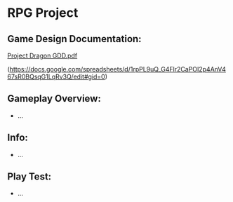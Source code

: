 # RPG Project
## Game Design Documentation:
[Project Dragon GDD.pdf](https://github.com/ChoiBeomgyuItBoy/RPGProject/files/10008006/Project.Dragon.GDD.pdf)

(https://docs.google.com/spreadsheets/d/1rpPL9uQ_G4Flr2CaPOI2p4AnV467sR0BQsqG1LqRv3Q/edit#gid=0)

## Gameplay Overview:
  - ...
  
## Info:
  - ...
  
## Play Test:
  - ...
